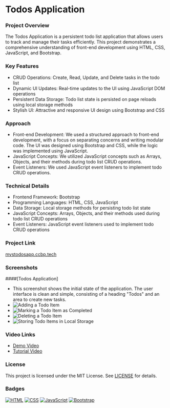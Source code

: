 **Todos Application**
=====================

### Project Overview
The Todos Application is a persistent todo list application that allows users to track and manage their tasks efficiently. This project demonstrates a comprehensive understanding of front-end development using HTML, CSS, JavaScript, and Bootstrap.

### Key Features
* CRUD Operations: Create, Read, Update, and Delete tasks in the todo list
* Dynamic UI Updates: Real-time updates to the UI using JavaScript DOM operations
* Persistent Data Storage: Todo list state is persisted on page reloads using local storage methods
* Stylish UI: Attractive and responsive UI design using Bootstrap and CSS

### Approach
* Front-end Development: We used a structured approach to front-end development, with a focus on separating concerns and writing modular code. The UI was designed using Bootstrap and CSS, while the logic was implemented using JavaScript.
* JavaScript Concepts: We utilized JavaScript concepts such as Arrays, Objects, and their methods during todo list CRUD operations.
* Event Listeners: We used JavaScript event listeners to implement todo CRUD operations.

### Technical Details
* Frontend Framework: Bootstrap
* Programming Languages: HTML, CSS, JavaScript
* Data Storage: Local storage methods for persisting todo list state
* JavaScript Concepts: Arrays, Objects, and their methods used during todo list CRUD operations
* Event Listeners: JavaScript event listeners used to implement todo CRUD operations

### Project Link
[mvstodosapp.ccbp.tech](mvstodosapp.ccbp.tech)

### Screenshots
 ####[Todos Application]
  * This screenshot shows the initial state of the application. The user interface is clean and simple, consisting of a heading "Todos" and an area to create new tasks.
* ![Adding a Todo Item](screenshot2.png)
* ![Marking a Todo Item as Completed](screenshot3.png)
* ![Deleting a Todo Item](screenshot4.png)
* ![Storing Todo Items in Local Storage](screenshot5.png)

### Video Links
* [Demo Video](https://www.youtube.com/watch?v=insert_video_link_here)
* [Tutorial Video](https://www.youtube.com/watch?v=insert_video_link_here)

### License
This project is licensed under the MIT License. See [LICENSE](LICENSE) for details.

### Badges
[![HTML](https://img.shields.io/badge/HTML-5-blue)](https://www.w3.org/html/)
[![CSS](https://img.shields.io/badge/CSS-3-blue)](https://www.w3.org/Style/CSS/)
[![JavaScript](https://img.shields.io/badge/JavaScript-blue)](https://www.javascript.com/)
[![Bootstrap](https://img.shields.io/badge/Bootstrap-4-blue)](https://getbootstrap.com/)

